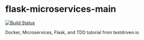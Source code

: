 # flask-microservices-main

[![Build Status](https://travis-ci.org/arunderwood/flask-microservices-main.svg?branch=master)](https://travis-ci.org/arunderwood/flask-microservices-main)

Docker, Microservices, Flask, and TDD tutorial from testdriven.io
